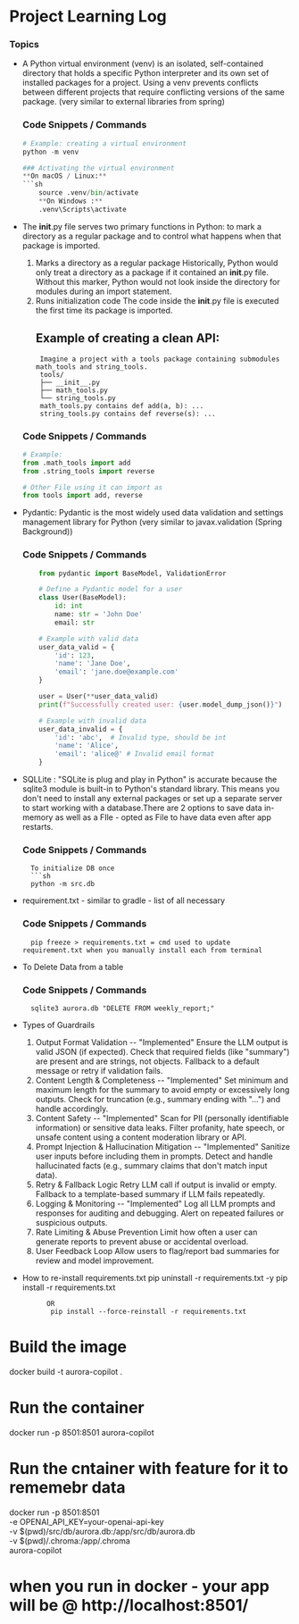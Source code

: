 # Project Learning Log

### Topics
- A Python virtual environment (venv) is an isolated, self-contained directory that holds a specific Python interpreter and its own set of installed packages for a project. Using a venv prevents conflicts between different projects that require conflicting versions of the same package. (very similar to external libraries from spring)
    ### Code Snippets / Commands
    ```python
    # Example: creating a virtual environment
    python -m venv 

    ### Activating the virtual environment
    **On macOS / Linux:**
    ```sh
        source .venv/bin/activate
        **On Windows :**
        .venv\Scripts\activate


- The __init__.py file serves two primary functions in Python: to mark a directory as a regular package and to control what happens when that package is imported.
    1. Marks a directory as a regular package
        Historically, Python would only treat a directory as a package if it contained an __init__.py file. Without this marker, Python would not look inside the directory for modules during an import statement. 
    2. Runs initialization code
        The code inside the __init__.py file is executed the first time its package is imported.
        ## Example of creating a clean API:
            Imagine a project with a tools package containing submodules math_tools and string_tools.
            tools/
            ├── __init__.py
            ├── math_tools.py
            └── string_tools.py
            math_tools.py contains def add(a, b): ...
            string_tools.py contains def reverse(s): ...        
    ### Code Snippets / Commands
    ```python
    # Example:
    from .math_tools import add
    from .string_tools import reverse

    # Other File using it can import as 
    from tools import add, reverse

- Pydantic: Pydantic is the most widely used data validation and settings management library for Python (very similar to javax.validation (Spring Background))
    ### Code Snippets / Commands
    ```python
        from pydantic import BaseModel, ValidationError

        # Define a Pydantic model for a user
        class User(BaseModel):
            id: int
            name: str = 'John Doe'
            email: str

        # Example with valid data
        user_data_valid = {
            'id': 123,
            'name': 'Jane Doe',
            'email': 'jane.doe@example.com'
        }

        user = User(**user_data_valid)
        print(f"Successfully created user: {user.model_dump_json()}")

        # Example with invalid data
        user_data_invalid = {
            'id': 'abc',  # Invalid type, should be int
            'name': 'Alice',
            'email': 'alice@' # Invalid email format
        }
- SQLLite : "SQLite is plug and play in Python" is accurate because the sqlite3 module is built-in to Python's standard library. This means you don't need to install any external packages or set up a separate server to start working with a database.There are 2 options to save data in-memory as well as a FIle - opted as File to have data even after app restarts.
     ### Code Snippets / Commands
        To initialize DB once 
        ```sh
        python -m src.db
- requirement.txt - similar to gradle - list of all necessary
    ### Code Snippets / Commands
        pip freeze > requirements.txt = cmd used to update requirement.txt when you manually install each from terminal
- To Delete Data from a table
    ### Code Snippets / Commands
        sqlite3 aurora.db "DELETE FROM weekly_report;"
- Types of Guardrails
    1. Output Format Validation -- "Implemented"
        Ensure the LLM output is valid JSON (if expected).
        Check that required fields (like "summary") are present and are strings, not objects.
        Fallback to a default message or retry if validation fails.
    2. Content Length & Completeness -- "Implemented"
        Set minimum and maximum length for the summary to avoid empty or excessively long outputs.
        Check for truncation (e.g., summary ending with "...") and handle accordingly.
    3. Content Safety -- "Implemented"
        Scan for PII (personally identifiable information) or sensitive data leaks.
        Filter profanity, hate speech, or unsafe content using a content moderation library or API.
    4. Prompt Injection & Hallucination Mitigation -- "Implemented"
        Sanitize user inputs before including them in prompts.
        Detect and handle hallucinated facts (e.g., summary claims that don't match input data).
    5. Retry & Fallback Logic
        Retry LLM call if output is invalid or empty.
        Fallback to a template-based summary if LLM fails repeatedly.
    6. Logging & Monitoring -- "Implemented"
        Log all LLM prompts and responses for auditing and debugging.
        Alert on repeated failures or suspicious outputs.
    7. Rate Limiting & Abuse Prevention
        Limit how often a user can generate reports to prevent abuse or accidental overload.
    8. User Feedback Loop
        Allow users to flag/report bad summaries for review and model improvement.

- How to re-install requirements.txt
        pip uninstall -r requirements.txt -y
            pip install -r requirements.txt

            OR    
             pip install --force-reinstall -r requirements.txt

# Build the image
docker build -t aurora-copilot .

# Run the container
docker run -p 8501:8501 aurora-copilot

# Run the cntainer with feature for it to rememebr data 
docker run -p 8501:8501 \
  -e OPENAI_API_KEY=your-openai-api-key \
  -v $(pwd)/src/db/aurora.db:/app/src/db/aurora.db \
  -v $(pwd)/.chroma:/app/.chroma \
  aurora-copilot
  
# when you run in docker - your app will be @ http://localhost:8501/

